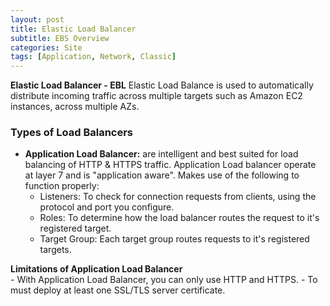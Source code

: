 ```yaml
---
layout: post
title: Elastic Load Balancer
subtitle: EBS Overview
categories: Site
tags: [Application, Network, Classic]
---
```


**Elastic Load Balancer - EBL**
Elastic Load Balance is used to automatically distribute incoming traffic across multiple targets such as Amazon EC2 instances, across multiple AZs.


### Types of Load Balancers

- **Application Load Balancer:** are intelligent and best suited for load balancing of HTTP & HTTPS traffic. Application Load balancer operate at layer 7 and is "application aware". Makes use of the following to function properly: <br/>
    - Listeners: To check for connection requests from clients, using the protocol and port you configure.
    - Roles: To determine how the load balancer routes the request to it's registered target.
    - Target Group: Each target group routes requests to it's registered targets.

**Limitations of Application Load Balancer** <br/>
    - With Application Load Balancer, you can only use HTTP and HTTPS.
    - To must deploy at least one SSL/TLS server certificate.